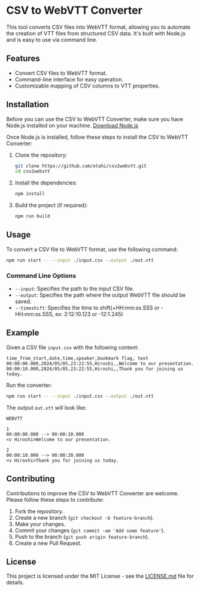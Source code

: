 # CSV to WebVTT Converter

This tool converts CSV files into WebVTT format, allowing you to automate the creation of VTT files from structured CSV data. It's built with Node.js and is easy to use via command line.

## Features

- Convert CSV files to WebVTT format.
- Command-line interface for easy operation.
- Customizable mapping of CSV columns to VTT properties.

## Installation

Before you can use the CSV to WebVTT Converter, make sure you have Node.js installed on your machine. [Download Node.js](https://nodejs.org/)

Once Node.js is installed, follow these steps to install the CSV to WebVTT Converter:

1. Clone the repository:
   ```bash
   git clone https://github.com/otahi/csv2webvtt.git
   cd csv2webvtt
   ```

2. Install the dependencies:
   ```bash
   npm install
   ```

3. Build the project (if required):
   ```bash
   npm run build
   ```

## Usage

To convert a CSV file to WebVTT format, use the following command:

```bash
npm run start -- --input ./input.csv --output ./out.vtt
```

### Command Line Options

- `--input`: Specifies the path to the input CSV file.
- `--output`: Specifies the path where the output WebVTT file should be saved.
- `--timeshift`: Specifies the time to shift(+HH:mm:ss.SSS or -HH:mm:ss.SSS, ex: 2:12:10.123 or -12:1.245)

## Example

Given a CSV file `input.csv` with the following content:

```csv
time_from_start,date,time,speaker,bookmark flag, text
00:00:00.000,2024/05/05,23:22:55,Hiroshi,,Welcome to our presentation.
00:00:10.000,2024/05/05,23:22:55,Hiroshi,,Thank you for joining us today.
```

Run the converter:

```bash
npm run start -- --input ./input.csv --output ./out.vtt
```

The output `out.vtt` will look like:

```vtt
WEBVTT

1
00:00:00.000 --> 00:00:10.000
<v Hiroshi>Welcome to our presentation.

2
00:00:10.000 --> 00:00:20.000
<v Hiroshi>Thank you for joining us today.
```

## Contributing

Contributions to improve the CSV to WebVTT Converter are welcome. Please follow these steps to contribute:

1. Fork the repository.
2. Create a new branch (`git checkout -b feature-branch`).
3. Make your changes.
4. Commit your changes (`git commit -am 'Add some feature'`).
5. Push to the branch (`git push origin feature-branch`).
6. Create a new Pull Request.

## License

This project is licensed under the MIT License - see the [LICENSE.md](LICENSE) file for details.
